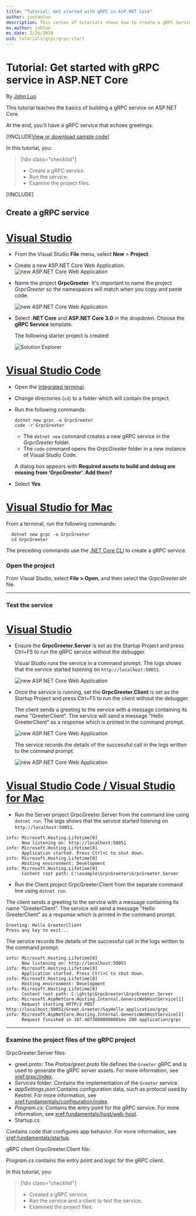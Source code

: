 ```yaml
---
title: "Tutorial: Get started with gRPC in ASP.NET Core"
author: juntaoluo
description: This series of tutorials shows how to create a gRPC Service on ASP.NET Core. Learn how to create a gRPC Service project, edit a proto file, and add an duplex streaming call.
ms.author: johluo
ms.date: 2/26/2019
uid: tutorials/grpc/grpc-start
---
```


# Tutorial: Get started with gRPC service in ASP.NET Core

By [John Luo](https://github.com/juntaoluo)

This tutorial teaches the basics of building a gRPC service on ASP.NET Core.

At the end, you'll have a gRPC service that echoes greetings.

[!INCLUDE[View or download sample code](~/includes/grpc/download.md)]

In this tutorial, you:

> [!div class="checklist"]
> * Create a gRPC service.
> * Run the service.
> * Examine the project files.

[!INCLUDE[](~/includes/net-core-prereqs-all-3.0.md)]

## Create a gRPC service

# [Visual Studio](#tab/visual-studio)

* From the Visual Studio **File** menu, select **New** > **Project**.

* Create a new ASP.NET Core Web Application.
  ![new ASP.NET Core Web Application](grpc-start/_static/np_3_0.1.png)

* Name the project **GrpcGreeter**. It's important to name the project *GrpcGreeter* so the namespaces will match when you copy and paste code.

  ![new ASP.NET Core Web Application](grpc-start/_static/np_3_0.2.png)

* Select **.NET Core** and **ASP.NET Core 3.0** in the dropdown. Choose the **gRPC Service** template.

  The following starter project is created:

  ![Solution Explorer](grpc-start/_static/se3.0.png)

# [Visual Studio Code](#tab/visual-studio-code)

* Open the [integrated terminal](https://code.visualstudio.com/docs/editor/integrated-terminal).

* Change directories (`cd`) to a folder which will contain the project.

* Run the following commands:

  ```console
  dotnet new grpc -o GrpcGreeter
  code -r GrpcGreeter
  ```

  * The `dotnet new` command creates a new gRPC service in the *GrpcGreeter* folder.
  * The `code` command opens the *GrpcGreeter* folder in a new instance of Visual Studio Code.

  A dialog box appears with **Required assets to build and debug are missing from 'GrpcGreeter'. Add them?**

* Select **Yes**

# [Visual Studio for Mac](#tab/visual-studio-mac)

From a terminal, run the following commands:

```console
  dotnet new grpc -o GrpcGreeter
  cd GrpcGreeter
```

The preceding commands use the [.NET Core CLI](/dotnet/core/tools/dotnet) to create a gRPC service.

### Open the project

From Visual Studio, select **File > Open**, and then select the *GrpcGreeter.sln* file.

<!-- End of VS tabs -->

---

### Test the service

# [Visual Studio](#tab/visual-studio)

* Ensure the **GrpcGreeter.Server** is set as the Startup Project and press Ctrl+F5 to run the gRPC service without the debugger.

  Visual Studio runs the service in a command prompt. The logs shows that the service started listening on `http://localhost:50051`.

  ![new ASP.NET Core Web Application](grpc-start/_static/server_start.png)

* Once the service is running, set the **GrpcGreeter.Client** is set as the Startup Project and press Ctrl+F5 to run the client without the debugger.

  The client sends a greeting to the service with a message containing its name "GreeterClient". The service will send a message "Hello GreeterClient" as a response which is printed in the command prompt.

  ![new ASP.NET Core Web Application](grpc-start/_static/client.png)

  The service records the details of the successful call in the logs written to the command prompt.

  ![new ASP.NET Core Web Application](grpc-start/_static/server_complete.png)

# [Visual Studio Code / Visual Studio for Mac](#tab/visual-studio-code+visual-studio-mac)

* Run the Server project GrpcGreeter.Server from the command line using `dotnet run`. The logs shows that the service started listening on `http://localhost:50051`.

```console
info: Microsoft.Hosting.Lifetime[0]
      Now listening on: http://localhost:50051
info: Microsoft.Hosting.Lifetime[0]
      Application started. Press Ctrl+C to shut down.
info: Microsoft.Hosting.Lifetime[0]
      Hosting environment: Development
info: Microsoft.Hosting.Lifetime[0]
      Content root path: C:\example\GrpcGreeter\GrpcGreeter.Server
```

* Run the Client project GrpcGreeter.Client from the separate command line using `dotnet run`.

The client sends a greeting to the service with a message containing its name "GreeterClient". The service will send a message "Hello GreeterClient" as a response which is printed in the command prompt.

```console
Greeting: Hello GreeterClient
Press any key to exit...
```

The service records the details of the successful call in the logs written to the command prompt.

```console
info: Microsoft.Hosting.Lifetime[0]
      Now listening on: http://localhost:50051
info: Microsoft.Hosting.Lifetime[0]
      Application started. Press Ctrl+C to shut down.
info: Microsoft.Hosting.Lifetime[0]
      Hosting environment: Development
info: Microsoft.Hosting.Lifetime[0]
      Content root path: C:\gh\tp\GrpcGreeter\GrpcGreeter.Server
info: Microsoft.AspNetCore.Hosting.Internal.GenericWebHostService[1]
      Request starting HTTP/2 POST http://localhost:50051/Greet.Greeter/SayHello application/grpc
info: Microsoft.AspNetCore.Hosting.Internal.GenericWebHostService[2]
      Request finished in 107.46730000000001ms 200 application/grpc
```

<!-- End of combined VS/Mac tabs -->

---

### Examine the project files of the gRPC project

GrpcGreeter.Server files:

* greet.proto: The *Protos/greet.proto* file defines the `Greeter` gRPC and is used to generate the gRPC server assets. For more information, see <xref:grpc/index>.
* *Services* folder: Contains the implementation of the `Greeter` service.
* *appSettings.json*:Contains configuration data, such as protocol used by Kestrel. For more information, see <xref:fundamentals/configuration/index>.
* *Program.cs*: Contains the entry point for the gRPC service. For more information, see <xref:fundamentals/host/web-host>.
* Startup.cs

Contains code that configures app behavior. For more information, see <xref:fundamentals/startup>.

gRPC client GrpcGreeter.Client file:

*Program.cs* contains the entry point and logic for the gRPC client.

In this tutorial, you:

> [!div class="checklist"]
> * Created a gRPC service.
> * Ran the service and a client to test the service.
> * Examined the project files.
